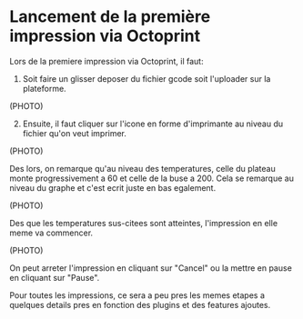 # Lancement de la première impression via Octoprint

Lors de la premiere impression via Octoprint, il faut:

1. Soit faire un glisser deposer du fichier gcode soit l'uploader sur la plateforme.

(PHOTO)

2. Ensuite, il faut cliquer sur l'icone en forme d'imprimante au niveau du fichier qu'on veut imprimer.

(PHOTO)

Des lors, on remarque qu'au niveau des temperatures, celle du plateau monte progressivement a 60 et celle de la buse a 200. Cela se remarque au niveau du graphe et c'est ecrit juste en bas egalement.

(PHOTO)

Des que les temperatures sus-citees sont atteintes, l'impression en elle meme va commencer. 

(PHOTO)

On peut arreter l'impression en cliquant sur "Cancel" ou la mettre en pause en cliquant sur "Pause".

Pour toutes les impressions, ce sera a peu pres les memes etapes a quelques details pres en fonction des plugins et des features ajoutes.



